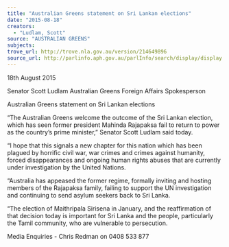```yaml
---
title: "Australian Greens statement on Sri Lankan elections"
date: "2015-08-18"
creators:
  - "Ludlam, Scott"
source: "AUSTRALIAN GREENS"
subjects:
trove_url: http://trove.nla.gov.au/version/214649896
source_url: http://parlinfo.aph.gov.au/parlInfo/search/display/display.w3p;query=Id%3A%22media/pressrel/4020397%22
---
```


 18th August 2015    

 Senator Scott Ludlam  Australian Greens Foreign Affairs Spokesperson    

 Australian Greens statement on Sri Lankan elections    

 “The Australian Greens welcome the outcome of the Sri Lankan election, which has  seen former president Mahinda Rajapaksa fail to return to power as the country’s prime  minister,” Senator Scott Ludlam said today.    

 “I hope that this signals a new chapter for this nation which has been plagued by horrific  civil war, war crimes and crimes against humanity, forced disappearances and ongoing  human rights abuses that are currently under investigation by the United Nations.    

 “Australia has appeased the former regime, formally inviting and hosting members of the  Rajapaksa family, failing to support the UN investigation and continuing to send asylum  seekers back to Sri Lanka.    

 “The election of Maithripala Sirisena in January, and the reaffirmation of that decision  today is important for Sri Lanka and the people, particularly the Tamil community, who  are vulnerable to persecution.    

 

 

 Media Enquiries - Chris Redman on 0408 533 877   

